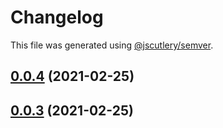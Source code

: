 # Changelog

This file was generated using [@jscutlery/semver](https://github.com/jscutlery/semver).

## [0.0.4](/compare/v0.0.3...v0.0.4) (2021-02-25)



## [0.0.3](/compare/v0.0.2...v0.0.3) (2021-02-25)
